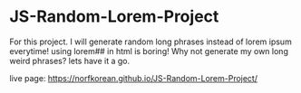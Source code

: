 # JS-Random-Lorem-Project

For this project. I will generate random long phrases instead of lorem ipsum everytime! using lorem##  in html is boring! Why not generate my own long weird phrases? lets have it a go.


live page: https://norfkorean.github.io/JS-Random-Lorem-Project/